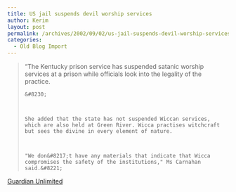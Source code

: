 ```yaml
---
title: US jail suspends devil worship services
author: Kerim
layout: post
permalink: /archives/2002/09/02/us-jail-suspends-devil-worship-services/
categories:
  - Old Blog Import
---
```


>   &#8220;The Kentucky prison service has suspended satanic worship services at a prison while officials look into the legality of the practice. 
>   
>   
>     &#8230;
>   
>   
>   
>     She added that the state has not suspended Wiccan services, which are also held at Green River. Wicca practises witchcraft but sees the divine in every element of nature.
>   
>   
>   
>     "We don&#8217;t have any materials that indicate that Wicca compromises the safety of the institutions," Ms Carnahan said.&#8221;
>   


<a href="http://www.guardian.co.uk/international/story/0,3604,784450,00.html" onclick="_gaq.push(['_trackEvent', 'outbound-article', 'http://www.guardian.co.uk/international/story/0,3604,784450,00.html', 'Guardian Unlimited']);" >Guardian Unlimited</a>

